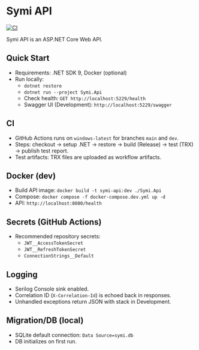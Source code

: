 # Symi API

[![CI](https://github.com/aknkrds/symi-2/actions/workflows/ci.yml/badge.svg?branch=main)](https://github.com/aknkrds/symi-2/actions/workflows/ci.yml)

Symi API is an ASP.NET Core Web API.

## Quick Start

- Requirements: .NET SDK 9, Docker (optional)
- Run locally:
  - `dotnet restore`
  - `dotnet run --project Symi.Api`
  - Check health: `GET http://localhost:5229/health`
  - Swagger UI (Development): `http://localhost:5229/swagger`

## CI

- GitHub Actions runs on `windows-latest` for branches `main` and `dev`.
- Steps: checkout → setup .NET → restore → build (Release) → test (TRX) → publish test report.
- Test artifacts: TRX files are uploaded as workflow artifacts.

## Docker (dev)

- Build API image: `docker build -t symi-api:dev ./Symi.Api`
- Compose: `docker compose -f docker-compose.dev.yml up -d`
- API: `http://localhost:8080/health`

## Secrets (GitHub Actions)

- Recommended repository secrets:
  - `JWT__AccessTokenSecret`
  - `JWT__RefreshTokenSecret`
  - `ConnectionStrings__Default`

## Logging

- Serilog Console sink enabled.
- Correlation ID (`X-Correlation-Id`) is echoed back in responses.
- Unhandled exceptions return JSON with stack in Development.

## Migration/DB (local)

- SQLite default connection: `Data Source=symi.db`
- DB initializes on first run.